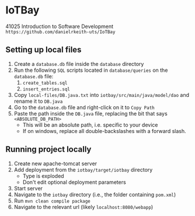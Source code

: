 # IoTBay
41025 Introduction to Software Development
`https://github.com/danielrkeith-uts/IoTBay`

## Setting up local files
1. Create a `database.db` file inside the `database` directory
2. Run the following `SQL` scripts located in `database/queries` on the `database.db` file:
    1. `create_tables.sql`
    2. `insert_entries.sql`
3. Copy `local-files/DB.java.txt` into `iotbay/src/main/java/model/dao` and rename it to `DB.java`
4. Go to the `database.db` file and right-click on it to `Copy Path`
5. Paste the path inside the `DB.java` file, replacing the bit that says `<ABSOLUTE_DB_PATH>`
    - This will be an absolute path, i.e. specific to your device
    - If on windows, replace all double-backslashes with a forward slash.

## Running project locally
1. Create new apache-tomcat server
2. Add deployment from the `iotbay/target/iotbay` directory
   - Type is exploded
   - Don't edit optional deployment parameters
3. Start server
4. Navigate to the `iotbay` directory (i.e., the folder containing `pom.xml`)
5. Run `mvn clean compile package`
6. Navigate to the relevant url (likely `localhost:8080/webapp`)
